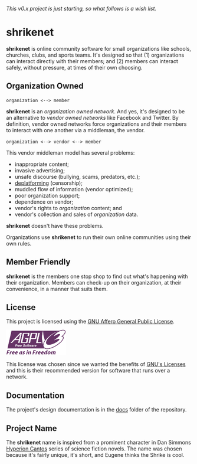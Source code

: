 *This v0.x project is just starting, so what follows is a wish list.*

# shrikenet

**shrikenet** is online community software for small organizations like
schools, churches, clubs, and sports teams. It's designed so that (1)
organizations can interact directly with their members; and (2) members can
interact safely, without pressure, at times of their own choosing.

## Organization Owned

    organization <--> member

**shrikenet** is an *organization owned network*. And yes, it's designed to
be an alternative to *vendor owned networks* like Facebook and Twitter. By
definition, vendor owned networks force organizations and their members to
interact with one another via a middleman, the vendor.

    organization <--> vendor <--> member

This vendor middleman model has several problems:

- inappropriate content;
- invasive advertising;
- unsafe discourse (bullying, scams, predators, etc.);
- [deplatforming][6] (censorship);
- muddled flow of information (vendor optimized);
- poor organization support;
- dependence on vendor;
- vendor's rights to *organization* content; and
- vendor's collection and sales of *organization* data.

**shrikenet** doesn't have these problems.

Organizations use **shrikenet** to run their own online communities using
their own rules.

## Member Friendly

**shrikenet** is the members one stop shop to find out what's happening with
their organization. Members can check-up on their organization, at their
convenience, in a manner that suits them. 

## License

This project is licensed using the [GNU Affero General Public License][1].

![AGPL Logo][2]

This license was chosen since we wanted the benefits of [GNU's Licenses][3]
and this is their recommended version for software that runs over a network.

## Documentation

The project's design documentation is in the [docs][4] folder of the
repository.

## Project Name

The **shrikenet** name is inspired from a prominent character in Dan Simmons
[Hyperion Cantos][5] series of science fiction novels. The name was chosen
because it's fairly unique, it's short, and Eugene thinks the Shrike is
cool.


[1]: LICENSE.md
[2]: AGPLv3.png
[3]: https://www.gnu.org/licenses/licenses.html
[4]: docs
[5]: https://en.wikipedia.org/wiki/Hyperion_Cantos
[6]: https://en.wikipedia.org/wiki/Deplatforming
